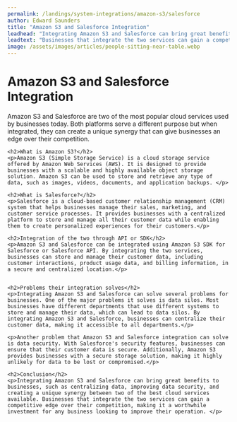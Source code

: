 ```yaml
---
permalink: /landings/system-integrations/amazon-s3/salesforce
author: Edward Saunders
title: "Amazon S3 and Salesforce Integration"
leadhead: "Integrating Amazon S3 and Salesforce can bring great benefits to businesses, such as centralizing data, improving data security, and creating a unique synergy between two of the best cloud services available"
leadtext: "Businesses that integrate the two services can gain a competitive edge over their competition, making it a worthwhile investment for any business looking to improve their operation."
image: /assets/images/articles/people-sitting-near-table.webp
---
```

<div class="arttext">	<h1>Amazon S3 and Salesforce Integration</h1>
	<p>Amazon S3 and Salesforce are two of the most popular cloud services used by businesses today. Both platforms serve a different purpose but when integrated, they can create a unique synergy that can give businesses an edge over their competition.</p>
    
	<h2>What is Amazon S3?</h2>
	<p>Amazon S3 (Simple Storage Service) is a cloud storage service offered by Amazon Web Services (AWS). It is designed to provide businesses with a scalable and highly available object storage solution. Amazon S3 can be used to store and retrieve any type of data, such as images, videos, documents, and application backups. </p>

	<h2>What is Salesforce?</h2>
	<p>Salesforce is a cloud-based customer relationship management (CRM) system that helps businesses manage their sales, marketing, and customer service processes. It provides businesses with a centralized platform to store and manage all their customer data while enabling them to create personalized experiences for their customers.</p>

	<h2>Integration of the two through API or SDK</h2>
	<p>Amazon S3 and Salesforce can be integrated using Amazon S3 SDK for Salesforce or Salesforce API. By integrating the two services, businesses can store and manage their customer data, including customer interactions, product usage data, and billing information, in a secure and centralized location.</p>


	<h2>Problems their integration solves</h2>
	<p>Integrating Amazon S3 and Salesforce can solve several problems for businesses. One of the major problems it solves is data silos. Most businesses have different departments that use different systems to store and manage their data, which can lead to data silos. By integrating Amazon S3 and Salesforce, businesses can centralize their customer data, making it accessible to all departments.</p>
	
	<p>Another problem that Amazon S3 and Salesforce integration can solve is data security. With Salesforce's security features, businesses can ensure that their customer data is secure. Additionally, Amazon S3 provides businesses with a secure storage solution, making it highly unlikely for data to be lost or compromised.</p>

	<h2>Conclusion</h2>
	<p>Integrating Amazon S3 and Salesforce can bring great benefits to businesses, such as centralizing data, improving data security, and creating a unique synergy between two of the best cloud services available. Businesses that integrate the two services can gain a competitive edge over their competition, making it a worthwhile investment for any business looking to improve their operation. </p>

</div>